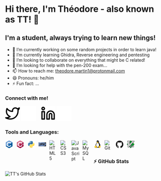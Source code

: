 # Hi there, I'm Théodore - also known as TT! 👋

## I'm a student, always trying to learn new things!

- 🔭 I’m currently working on some random projects in order to learn java!
- 🌱 I’m currently learning Ghidra, Reverse engineering and pentesting
- 👯 I’m looking to collaborate on everything that might be C related!
- 🤔 I’m looking for help with the pen-200 exam...
- 📫 How to reach me: theodore.martin1@protonmail.com
- 😄 Pronouns: he/him
- ⚡ Fun fact: ...

### Connect with me!
[![website](./img/twitter-light.svg)](https://twitter.com/TT-txt#gh-light-mode-only)
[![website](./img/twitter-dark.svg)](https://twitter.com/TT-txt#gh-dark-mode-only)
&nbsp;&nbsp;
[![website](./img/linkedin-light.svg)](https://www.linkedin.com/in/th%C3%A9odore-martin-b627821a1/#gh-light-mode-only)
[![website](./img/linkedin-dark.svg)](https://www.linkedin.com/in/th%C3%A9odore-martin-b627821a1/#gh-dark-mode-only)

### Tools and Languages:
<img align="left" alt="C" width="26px" src="https://raw.githubusercontent.com/devicons/devicon/v2.14.0/icons/c/c-original.svg" style="padding-right:10px;" />
<img align="left" alt="Cpp" width="26px" src="https://raw.githubusercontent.com/devicons/devicon/v2.14.0/icons/cplusplus/cplusplus-original.svg" style="padding-right:10px;" />
<img align="left" alt="Python" width="26px" src="https://raw.githubusercontent.com/devicons/devicon/v2.14.0/icons/python/python-original.svg" style="padding-right:10px;" />
<img align="left" alt="PHP" width="26px" src="https://raw.githubusercontent.com/devicons/devicon/v2.14.0/icons/php/php-original.svg" style="padding-right:10px;" />
<img align="left" alt="HTML5" width="26px" src="https://cdn.jsdelivr.net/gh/devicons/devicon/icons/html5/html5-original.svg" style="padding-right:10px;" />
<img align="left" alt="CSS3" width="26px" src="https://cdn.jsdelivr.net/gh/devicons/devicon/icons/css3/css3-original.svg" style="padding-right:10px;" />
<img align="left" alt="JavaScript" width="26px" src="https://cdn.jsdelivr.net/gh/devicons/devicon/icons/javascript/javascript-original.svg" style="padding-right:10px;" />
<img align="left" alt="MySQL" width="26px" src="https://cdn.jsdelivr.net/gh/devicons/devicon/icons/mysql/mysql-original.svg" style="padding-right:10px;" />
<img align="left" alt="Linux" width="26px" src="https://raw.githubusercontent.com/devicons/devicon/v2.14.0/icons/linux/linux-original.svg" style="padding-right:10px;" />
<img align="left" alt="Git" width="26px" src="https://cdn.jsdelivr.net/gh/devicons/devicon/icons/git/git-original.svg" style="padding-right:10px;" />
<img align="left" alt="GitHub" width="26px" src="https://raw.githubusercontent.com/devicons/devicon/v2.14.0/icons/github/github-original.svg" style="padding-right:10px;" />
<img align="left" alt="Vim" width="26px" src="https://raw.githubusercontent.com/devicons/devicon/v2.14.0/icons/vim/vim-original.svg" style="padding-right:10px;" />
<br/>
<br/>

### :zap: GitHub Stats</summary>
<img align="left" alt="TT's GitHub Stats" src="https://github-readme-stats.vercel.app/api?username=TT-txt&show_icons=true&hide_border=false&title_color=ff652f&icon_color=FFE400&bg_color=09131B&text_color=ffffff&border_color=0c1a25"/>
